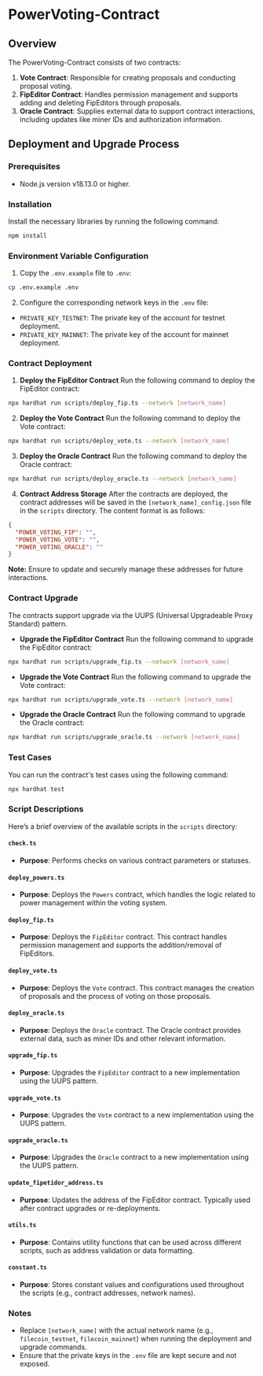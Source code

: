 # PowerVoting-Contract 

## Overview
The PowerVoting-Contract consists of two contracts:
1. **Vote Contract**: Responsible for creating proposals and conducting proposal voting.
2. **FipEditor Contract**: Handles permission management and supports adding and deleting FipEditors through proposals.
3. **Oracle Contract**: Supplies external data to support contract interactions, including updates like miner IDs and authorization information.


## Deployment and Upgrade Process

### Prerequisites
- Node.js version v18.13.0 or higher.

### Installation
Install the necessary libraries by running the following command:
```bash
npm install
```

### Environment Variable Configuration
1. Copy the `.env.example` file to `.env`:
```bash
cp .env.example .env
```
2. Configure the corresponding network keys in the `.env` file:
- `PRIVATE_KEY_TESTNET`: The private key of the account for testnet deployment.
- `PRIVATE_KEY_MAINNET`: The private key of the account for mainnet deployment.

### Contract Deployment
1. **Deploy the FipEditor Contract**
Run the following command to deploy the FipEditor contract:
```bash
npx hardhat run scripts/deploy_fip.ts --network [network_name]
```
2. **Deploy the Vote Contract**
Run the following command to deploy the Vote contract:
```bash
npx hardhat run scripts/deploy_vote.ts --network [network_name]
```
3. **Deploy the Oracle Contract**
   Run the following command to deploy the Oracle contract:
```bash
npx hardhat run scripts/deploy_oracle.ts --network [network_name]
```
4. **Contract Address Storage**
After the contracts are deployed, the contract addresses will be saved in the `[network_name]_config.json` file in the `scripts` directory. The content format is as follows:
```json
{
  "POWER_VOTING_FIP": "",
  "POWER_VOTING_VOTE": "",
  "POWER_VOTING_ORACLE": ""
}
```
**Note:** Ensure to update and securely manage these addresses for future interactions.

### Contract Upgrade
The contracts support upgrade via the UUPS (Universal Upgradeable Proxy Standard) pattern.
- **Upgrade the FipEditor Contract**
Run the following command to upgrade the FipEditor contract:
```bash
npx hardhat run scripts/upgrade_fip.ts --network [network_name]
```
- **Upgrade the Vote Contract**
Run the following command to upgrade the Vote contract:
```bash
npx hardhat run scripts/upgrade_vote.ts --network [network_name]
```
- **Upgrade the Oracle Contract**
Run the following command to upgrade the Oracle contract:
```bash
npx hardhat run scripts/upgrade_oracle.ts --network [network_name]
```

### Test Cases
You can run the contract's test cases using the following command:
```bash
npx hardhat test
```

### Script Descriptions

Here’s a brief overview of the available scripts in the `scripts` directory:

#### `check.ts`

- **Purpose**: Performs checks on various contract parameters or statuses.

#### `deploy_powers.ts`

- **Purpose**: Deploys the `Powers` contract, which handles the logic related to power management within the voting system.

#### `deploy_fip.ts`

- **Purpose**: Deploys the `FipEditor` contract. This contract handles permission management and supports the addition/removal of FipEditors.

#### `deploy_vote.ts`

- **Purpose**: Deploys the `Vote` contract. This contract manages the creation of proposals and the process of voting on those proposals.

#### `deploy_oracle.ts`

- **Purpose**: Deploys the `Oracle` contract. The Oracle contract provides external data, such as miner IDs and other relevant information.

#### `upgrade_fip.ts`

- **Purpose**: Upgrades the `FipEditor` contract to a new implementation using the UUPS pattern.

#### `upgrade_vote.ts`

- **Purpose**: Upgrades the `Vote` contract to a new implementation using the UUPS pattern.

#### `upgrade_oracle.ts`

- **Purpose**: Upgrades the `Oracle` contract to a new implementation using the UUPS pattern.

#### `update_fipetidor_address.ts`

- **Purpose**: Updates the address of the FipEditor contract. Typically used after contract upgrades or re-deployments.

#### `utils.ts`

- **Purpose**: Contains utility functions that can be used across different scripts, such as address validation or data formatting.

#### `constant.ts`

- **Purpose**: Stores constant values and configurations used throughout the scripts (e.g., contract addresses, network names).

### Notes

- Replace `[network_name]` with the actual network name (e.g., `filecoin_testnet`, `filecoin_mainnet`) when running the deployment and upgrade commands.
- Ensure that the private keys in the `.env` file are kept secure and not exposed.